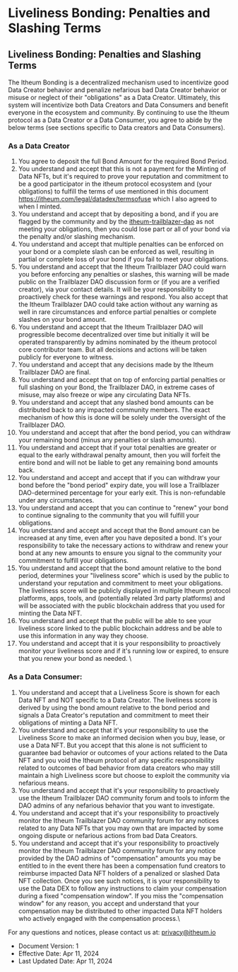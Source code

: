 # Liveliness Bonding: Penalties and Slashing Terms

## Liveliness Bonding: Penalties and Slashing Terms

The Itheum Bonding is a decentralized mechanism used to incentivize good Data Creator behavior and penalize nefarious bad Data Creator behavior or misuse or neglect of their "obligations" as a Data Creator. Ultimately, this system will incentivize both Data Creators and Data Consumers and benefit everyone in the ecosystem and community. By continuing to use the Itheum protocol as a Data Creator or a Data Consumer, you agree to abide by the below terms (see sections specific to Data creators and Data Consumers).

### As a Data Creator

1. You agree to deposit the full Bond Amount for the required Bond Period.
2. You understand and accept that this is not a payment for the Minting of Data NFTs, but it's required to prove your reputation and commitment to be a good participator in the itheum protocol ecosystem and (your obligations) to fulfill the terms of use mentioned in this document https://itheum.com/legal/datadex/termsofuse which I also agreed to when I minted.
3. You understand and accept that by depositing a bond, and if you are flagged by the community and by the [itheum-trailblazer-dao](../../protocol/governance/itheum-trailblazer-dao/ "mention") as not meeting your obligations, then you could lose part or all of your bond via the penalty and/or slashing mechanism.
4. You understand and accept that multiple penalties can be enforced on your bond or a complete slash can be enforced as well, resulting in partial or complete loss of your bond if you fail to meet your obligations.
5. You understand and accept that the Itheum Trailblazer DAO could warn you before enforcing any penalties or slashes, this warning will be made public on the Trailblazer DAO discussion form or (if you are a verified creator), via your contact details. It will be your responsibility to proactively check for these warnings and respond. You also accept that the Itheum Trailblazer DAO could take action without any warning as well in rare circumstances and enforce partial penalties or complete slashes on your bond amount.
6. You understand and accept that the Itheum Trailblazer DAO will progressible become decentralized over time but initially it will be operated transparently by admins nominated by the itheum protocol core contributor team. But all decisions and actions will be taken publicly for everyone to witness.
7. You understand and accept that any decisions made by the Itheum Trailblazer DAO are final.
8. You understand and accept that on top of enforcing partial penalties or full slashing on your Bond, the Trailblazer DAO, in extreme cases of misuse, may also freeze or wipe any circulating Data NFTs.
9. You understand and accept that any slashed bond amounts can be distributed back to any impacted community members. The exact mechanism of how this is done will be solely under the oversight of the Trailblazer DAO.
10. You understand and accept that after the bond period, you can withdraw your remaining bond (minus any penalties or slash amounts).&#x20;
11. You understand and accept that if your total penalties are greater or equal to the early withdrawal penalty amount, then you will forfeit the entire bond and will not be liable to get any remaining bond amounts back.
12. You understand and accept and accept that if you can withdraw your bond before the "bond period" expiry date, you will lose a Trailblazer DAO-determined percentage for your early exit. This is non-refundable under any circumstances.&#x20;
13. You understand and accept that you can continue to "renew" your bond to continue signaling to the community that you will fulfill your obligations.&#x20;
14. You understand and accept and accept that the Bond amount can be increased at any time, even after you have deposited a bond. It's your responsibility to take the necessary actions to withdraw and renew your bond at any new amounts to ensure you signal to the community your commitment to fulfill your obligations.
15. You understand and accept that the bond amount relative to the bond period, determines your "liveliness score" which is used by the public to understand your reputation and commitment to meet your obligations. The liveliness score will be publicly displayed in multiple Itheum protocol platforms, apps, tools, and (potentially related 3rd party platforms) and will be associated with the public blockchain address that you used for minting the Data NFT.&#x20;
16. You understand and accept that the public will be able to see your liveliness score linked to the public blockchain address and be able to use this information in any way they choose.
17. You understand and accept that it is your responsibility to proactively monitor your liveliness score and if it's running low or expired, to ensure that you renew your bond as needed. \


### As a Data Consumer:

1. You understand and accept that a Liveliness Score is shown for each Data NFT and NOT specific to a Data Creator. The liveliness score is derived by using the bond amount relative to the bond period and signals a Data Creator's reputation and commitment to meet their obligations of minting a Data NFT.
2. You understand and accept that it's your responsibility to use the Liveliness Score to make an informed decision when you buy, lease, or use a Data NFT. But you accept that this alone is not sufficient to guarantee bad behavior or outcomes of your actions related to the Data NFT and you void the Itheum protocol of any specific responsibility related to outcomes of bad behavior from data creators who may still maintain a high Liveliness score but choose to exploit the community via nefarious means.
3. You understand and accept that it's your responsibility to proactively use the Itheum Trailblazer DAO community forum and tools to inform the DAO admins of any nefarious behavior that you want to investigate.&#x20;
4. You understand and accept that it's your responsibility to proactively monitor the Itheum Trailblazer DAO community forum for any notices related to any Data NFTs that you may own that are impacted by some ongoing dispute or nefarious actions from bad Data Creators.
5. You understand and accept that it's your responsibility to proactively monitor the Itheum Trailblazer DAO community forum for any notice provided by the DAO admins of "compensation" amounts you may be entitled to in the event there has been a compensation fund creators to reimburse impacted Data NFT holders of a penalized or slashed Data NFT collection. Once you see such notices, it is your responsibility to use the Data DEX to follow any instructions to claim your compensation during a fixed "compensation window". If you miss the "compensation window" for any reason, you accept and understand that your compensation may be distributed to other impacted Data NFT holders who actively engaged with the compensation process.\


For any questions and notices, please contact us at: privacy@itheum.io

* Document Version: 1
* Effective Date: Apr 11, 2024
* Last Updated Date: Apr 11, 2024
